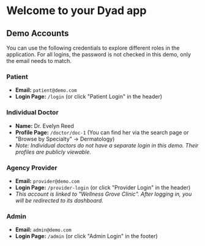 # Welcome to your Dyad app

## Demo Accounts

You can use the following credentials to explore different roles in the application. For all logins, the password is not checked in this demo, only the email needs to match.

### Patient
*   **Email:** `patient@demo.com`
*   **Login Page:** `/login` (or click "Patient Login" in the header)

### Individual Doctor
*   **Name:** Dr. Evelyn Reed
*   **Profile Page:** `/doctor/doc-1` (You can find her via the search page or "Browse by Specialty" -> Dermatology)
*   *Note: Individual doctors do not have a separate login in this demo. Their profiles are publicly viewable.*

### Agency Provider
*   **Email:** `provider@demo.com`
*   **Login Page:** `/provider-login` (or click "Provider Login" in the header)
*   *This account is linked to "Wellness Grove Clinic". After logging in, you will be redirected to its dashboard.*

### Admin
*   **Email:** `admin@demo.com`
*   **Login Page:** `/admin` (or click "Admin Login" in the footer)